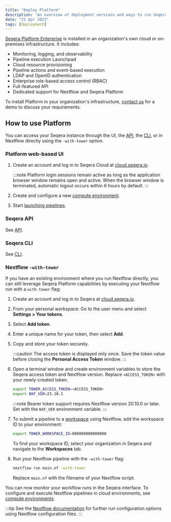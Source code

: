 ```yaml
---
title: "Deploy Platform"
description: "An overview of deployment versions and ways to run Seqera Platform."
date: "21 Apr 2023"
tags: [deployment]
---
```


[Seqera Platform Enterprise](../../version-25.1/enterprise/overview) is installed in an organization's own cloud or on-premises infrastructure. It includes:

- Monitoring, logging, and observability
- Pipeline execution Launchpad
- Cloud resource provisioning
- Pipeline actions and event-based execution
- LDAP and OpenID authentication
- Enterprise role-based access control (RBAC)
- Full-featured API
- Dedicated support for Nextflow and Seqera Platform

To install Platform in your organization's infrastructure, [contact us](https://cloud.seqera.io/demo/) for a demo to discuss your requirements.

## How to use Platform

You can access your Seqera instance through the UI, the [API](../api/overview), the [CLI](../cli/overview), or in Nextflow directly using the `-with-tower` option.

### Platform web-based UI

1. Create an account and log in to Seqera Cloud at [cloud.seqera.io](https://cloud.seqera.io).

   :::note
   Platform login sessions remain active as long as the application browser window remains open and active. When the browser window is terminated, automatic logout occurs within 6 hours by default.
   :::

2. Create and configure a new [compute environment](../compute-envs/overview).
3. Start [launching pipelines](../launch/launchpad).

### Seqera API

See [API](../api/overview).

### Seqera CLI

See [CLI](../cli/overview).

### Nextflow `-with-tower`

If you have an existing environment where you run Nextflow directly, you can still leverage Seqera Platform capabilities by executing your Nextflow run with a `with-tower` flag:

1. Create an account and log in to Seqera at [cloud.seqera.io](https://cloud.seqera.io).
2. From your personal workspace: Go to the user menu and select **Settings > Your tokens**.
3. Select **Add token**.
4. Enter a unique name for your token, then select **Add**.
5. Copy and store your token securely.

    :::caution
    The access token is displayed only once. Save the token value before closing the **Personal Access Token** window.
    :::

6. Open a terminal window and create environment variables to store the Seqera access token and Nextflow version. Replace `<ACCESS_TOKEN>` with your newly-created token.

    ```bash
    export TOWER_ACCESS_TOKEN=<ACCESS_TOKEN>
    export NXF_VER=23.10.1
    ```

    :::note
    Bearer token support requires Nextflow version 20.10.0 or later. Set with the `NXF_VER` environment variable.
    :::

7. To submit a pipeline to a [workspace](../orgs-and-teams/workspace-management) using Nextflow, add the workspace ID to your environment:

    ```bash
    export TOWER_WORKSPACE_ID=000000000000000
    ```

    To find your workspace ID, select your organization in Seqera and navigate to the **Workspaces** tab.

8. Run your Nextflow pipeline with the `-with-tower` flag:

    ```bash
    nextflow run main.nf -with-tower
    ```

    Replace `main.nf` with the filename of your Nextflow script.

You can now monitor your workflow runs in the Seqera interface. To configure and execute Nextflow pipelines in cloud environments, see [compute environments](../compute-envs/overview).

:::tip
See the [Nextflow documentation](https://www.nextflow.io/docs/latest/config.html?highlight=tower#scope-tower) for further run configuration options using Nextflow configuration files.
:::
